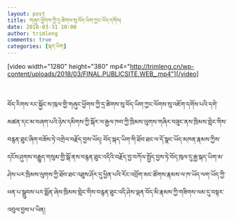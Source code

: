 ```yaml
---
layout: post
title: གཞུང་ཕྱོགས་ཀྱི་དྲ་ཚིགས་སུ་བོད་ཡིག་ཀྱང་ཡོད་དགོས།
date: 2018-03-31 10:00
author: trimleng
comments: true
categories: [སྐད་ཡིག]
---
```

[video width="1280" height="380" mp4="http://trimleng.cn/wp-content/uploads/2018/03/FINAL.PUBLICSITE.WEB_.mp4"][/video]

&nbsp;

བོད་རིགས་རང་སྐྱོང་ས་ཁུལ་གྱི་<wbr />གཞུང་ཕྱོགས་ཀྱི་དྲ་ཚིགས་སུ་བོད་<wbr />ཡིག་ཀྱང་ལོགས་སུ་འཇོག་དགོས་པའི་<wbr />དགེ་མཚན་དང་མ་བཞག་པའི་ཉེས་དམི<wbr />གས་ཀྱི་སྐོར་ལ་རྒྱལ་ཁབ་ཀྱི་ཁྲི<wbr />མས་ལུགས་གཞིར་བཟུང་ནས་ཁྲིམས་གླེ<wbr />ང་གིས་བརྙན་ཐུང་ཞིག་བཟོས་ཏེ་འགྲེ<wbr />ལ་བརྗོད་བྱས་ཡོད། བོད་སྐད་ཡིག་གི་ཐོབ་ཐང་ལ་དོ་སྣ<wbr />ང་ཡོད་མཁན་རྣམས་ཀྱིས་དངོས་ཤུགས་<wbr />བརྒྱུད་གསུམ་གྱི་སྒོ་ནས་བརྙན་ཐུ<wbr />ང་འདིའི་བརྗོད་བྱ་བཀོལ་སྤྱོད་བྱ<wbr />ས་ཏེ་བོད་ཁུལ་དུ་རྒྱ་སྐད་ཡིག་མ་<wbr />ཤེས་པར་ཁྲིམས་ལུགས་ཀྱི་ཐོབ་ཐང་<wbr />འཐུས་ཤོར་དུ་ཕྱིན་པའི་རོང་འབྲོ<wbr />ག་མང་ཚོགས་རྣམས་ལ་ཁ་ཡོད་ལག་ཡོད་<wbr />ཀྱི་ཕན་པ་སྒྲུབས་པར་སྨོན་ཞེས་ཁྲི<wbr />མས་གླེང་གིས་བརྙན་ཐུང་འདི་ཤེས་<wbr />ལྡན་བོད་མི་རྣམས་ཀྱི་གཟིགས་ལམ་<wbr />དུ་བསྟར་འབུལ་བྱས་པ་ཡིན།
